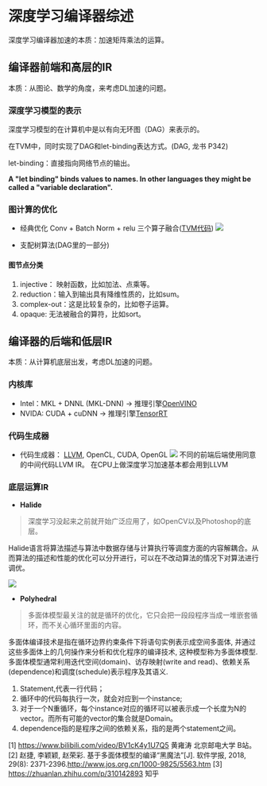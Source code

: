 # 深度学习编译器综述
深度学习编译器加速的本质：加速矩阵乘法的运算。

## 编译器前端和高层的IR
本质：从图论、数学的角度，来考虑DL加速的问题。

### 深度学习模型的表示
深度学习模型的在计算机中是以有向无环图（DAG）来表示的。

在TVM中，同时实现了DAG和let-binding表达方式。(DAG, 龙书 P342)

let-binding：直接指向网络节点的输出。  

**A "let binding" binds values to names. In other languages they might be called a "variable declaration".**

### 图计算的优化
+ 经典优化 Conv + Batch Norm + relu 三个算子融合([TVM代码](https://github.com/apache/tvm/blob/main/src/relay/transforms/fuse_ops.cc))
![](https://raw.githubusercontent.com/hehuanxiang/PIgo/master/%E7%AE%97%E5%AD%90%E8%9E%8D%E5%90%88.jpg?token=ALRSGDLEOBGJLFUTYLKWGBDBMVBMG)

+ 支配树算法(DAG里的一部分)

#### 图节点分类
1. injective： 映射函数，比如加法、点乘等。
2. reduction：输入到输出具有降维性质的，比如sum。
3. complex-out：这是比较复杂的，比如卷子运算。
4. opaque: 无法被融合的算符，比如sort。

## 编译器的后端和低层IR
本质：从计算机底层出发，考虑DL加速的问题。
### 内核库
+ Intel：MKL + DNNL (MKL-DNN) -> 推理引擎[OpenVINO](https://github.com/openvinotoolkit/openvino)
+ NVIDA: CUDA + cuDNN -> 推理引擎[TensorRT](TensorRT)

### 代码生成器
+ 代码生成器： [LLVM](https://llvm.org/), OpenCL, CUDA, OpenGL
![](https://raw.githubusercontent.com/hehuanxiang/PIgo/master/LLVM.jpg?token=ALRSGDKCBFOPZBKCSCTUEKDBMVBMU)
不同的前端后端使用同意的中间代码LLVM IR。
在CPU上做深度学习加速基本都会用到LLVM

### 底层运算IR
+ **Halide**
>深度学习没起来之前就开始广泛应用了，如OpenCV以及Photoshop的底层。

Halide语言将算法描述与算法中数据存储与计算执行等调度方面的内容解耦合。从而算法的描述和性能的优化可以分开进行，可以在不改动算法的情况下对算法进行调优。

![](https://raw.githubusercontent.com/hehuanxiang/PIgo/master/Halide%20and%20Polyhedral.jpg?token=ALRSGDKDZLVLZARXPDZTCLDBMVBM2)


+ **Polyhedral**
>多面体模型最关注的就是循环的优化，它只会把一段段程序当成一堆嵌套循环，而不关心循环里面的内容。

多面体编译技术是指在循环边界约束条件下将语句实例表示成空间多面体, 并通过这些多面体上的几何操作来分析和优化程序的编译技术, 这种模型称为多面体模型.多面体模型通常利用迭代空间(domain)、访存映射(write and read)、依赖关系(dependence)和调度(schedule)表示程序及其语义.
    
1. Statement,代表一行代码；
2. 循环中的代码每执行一次，就会对应到一个instance;
3. 对于一个N重循环，每个instance对应的循环可以被表示成一个长度为N的vector。而所有可能的vector的集合就是Domain。
4. dependence指的是程序之间的依赖关系，指的是两个statement之间。


[1] https://www.bilibili.com/video/BV1cK4y1U7Q5 黄雍涛 北京邮电大学 B站。
[2] 赵捷, 李颖颖, 赵荣彩. 基于多面体模型的编译“黑魔法”[J]. 软件学报, 2018, 29(8): 2371-2396.http://www.jos.org.cn/1000-9825/5563.htm
[3] https://zhuanlan.zhihu.com/p/310142893 知乎

